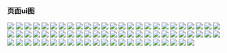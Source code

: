 ### 页面ui图

![](../static/mishop/1.jpg)
![](../static/mishop/2.jpg)
![](../static/mishop/3.jpg)
![](../static/mishop/4.jpg)
![](../static/mishop/5.jpg)
![](../static/mishop/6.jpg)
![](../static/mishop/7.jpg)
![](../static/mishop/8.jpg)
![](../static/mishop/9.jpg)
![](../static/mishop/10.jpg)
![](../static/mishop/11.jpg)
![](../static/mishop/12.png)
![](../static/mishop/13.png)
![](../static/mishop/14.png)
![](../static/mishop/15.png)
![](../static/mishop/16.png)
![](../static/mishop/17.png)
![](../static/mishop/18.png)
![](../static/mishop/19.png)
![](../static/mishop/20.png)
![](../static/mishop/21.png)
![](../static/mishop/22.png)
![](../static/mishop/23.png)
![](../static/mishop/24.png)
![](../static/mishop/25.png)
![](../static/mishop/26.png)
![](../static/mishop/27.png)
![](../static/mishop/28.png)
![](../static/mishop/29.png)
![](../static/mishop/30.png)
![](../static/mishop/31.png)
![](../static/mishop/32.png)
![](../static/mishop/33.png)
![](../static/mishop/34.png)
![](../static/mishop/35.png)
![](../static/mishop/36.png)
![](../static/mishop/37.png)
![](../static/mishop/38.png)
![](../static/mishop/39.png)
![](../static/mishop/40.png)
![](../static/mishop/41.png)
![](../static/mishop/42.png)
![](../static/mishop/43.png)
![](../static/mishop/44.png)
![](../static/mishop/45.png)
![](../static/mishop/46.png)
![](../static/mishop/47.png)
![](../static/mishop/48.png)
![](../static/mishop/49.png)
![](../static/mishop/50.png)
![](../static/mishop/51.png)
![](../static/mishop/52.png)
![](../static/mishop/53.png)
![](../static/mishop/54.png)
![](../static/mishop/55.png)
![](../static/mishop/56.png)
![](../static/mishop/57.png)
![](../static/mishop/58.png)
![](../static/mishop/59.png)
![](../static/mishop/60.png)
![](../static/mishop/61.png)
![](../static/mishop/62.png)
![](../static/mishop/63.png)
![](../static/mishop/64.png)
![](../static/mishop/65.png)
![](../static/mishop/66.png)
![](../static/mishop/67.png)
![](../static/mishop/68.png)
![](../static/mishop/69.jpg)
![](../static/mishop/70.jpg)
![](../static/mishop/71.jpg)
![](../static/mishop/72.jpg)